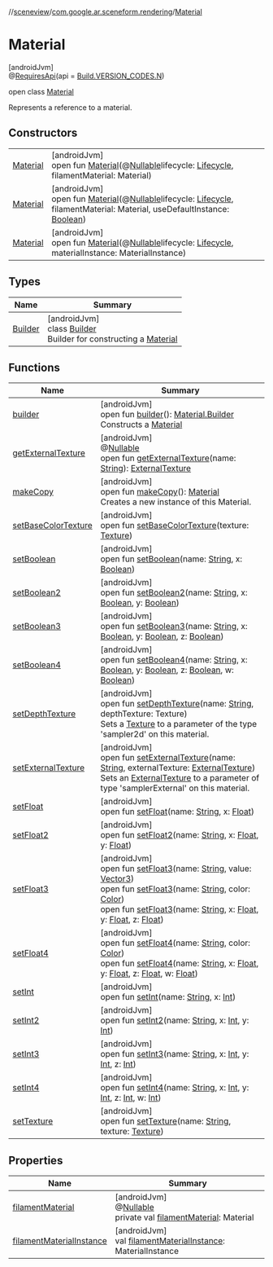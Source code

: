//[sceneview](../../../index.md)/[com.google.ar.sceneform.rendering](../index.md)/[Material](index.md)

# Material

[androidJvm]\
@[RequiresApi](https://developer.android.com/reference/kotlin/androidx/annotation/RequiresApi.html)(api = [Build.VERSION_CODES.N](https://developer.android.com/reference/kotlin/android/os/Build.VERSION_CODES.html))

open class [Material](index.md)

Represents a reference to a material.

## Constructors

| | |
|---|---|
| [Material](-material.md) | [androidJvm]<br>open fun [Material](-material.md)(@[Nullable](https://developer.android.com/reference/kotlin/androidx/annotation/Nullable.html)lifecycle: [Lifecycle](https://developer.android.com/reference/kotlin/androidx/lifecycle/Lifecycle.html), filamentMaterial: Material) |
| [Material](-material.md) | [androidJvm]<br>open fun [Material](-material.md)(@[Nullable](https://developer.android.com/reference/kotlin/androidx/annotation/Nullable.html)lifecycle: [Lifecycle](https://developer.android.com/reference/kotlin/androidx/lifecycle/Lifecycle.html), filamentMaterial: Material, useDefaultInstance: [Boolean](https://kotlinlang.org/api/latest/jvm/stdlib/kotlin/-boolean/index.html)) |
| [Material](-material.md) | [androidJvm]<br>open fun [Material](-material.md)(@[Nullable](https://developer.android.com/reference/kotlin/androidx/annotation/Nullable.html)lifecycle: [Lifecycle](https://developer.android.com/reference/kotlin/androidx/lifecycle/Lifecycle.html), materialInstance: MaterialInstance) |

## Types

| Name | Summary |
|---|---|
| [Builder](-builder/index.md) | [androidJvm]<br>class [Builder](-builder/index.md)<br>Builder for constructing a [Material](index.md) |

## Functions

| Name | Summary |
|---|---|
| [builder](builder.md) | [androidJvm]<br>open fun [builder](builder.md)(): [Material.Builder](-builder/index.md)<br>Constructs a [Material](index.md) |
| [getExternalTexture](get-external-texture.md) | [androidJvm]<br>@[Nullable](https://developer.android.com/reference/kotlin/androidx/annotation/Nullable.html)<br>open fun [getExternalTexture](get-external-texture.md)(name: [String](https://developer.android.com/reference/kotlin/java/lang/String.html)): [ExternalTexture](../-external-texture/index.md) |
| [makeCopy](make-copy.md) | [androidJvm]<br>open fun [makeCopy](make-copy.md)(): [Material](index.md)<br>Creates a new instance of this Material. |
| [setBaseColorTexture](set-base-color-texture.md) | [androidJvm]<br>open fun [setBaseColorTexture](set-base-color-texture.md)(texture: [Texture](../-texture/index.md)) |
| [setBoolean](set-boolean.md) | [androidJvm]<br>open fun [setBoolean](set-boolean.md)(name: [String](https://developer.android.com/reference/kotlin/java/lang/String.html), x: [Boolean](https://kotlinlang.org/api/latest/jvm/stdlib/kotlin/-boolean/index.html)) |
| [setBoolean2](set-boolean2.md) | [androidJvm]<br>open fun [setBoolean2](set-boolean2.md)(name: [String](https://developer.android.com/reference/kotlin/java/lang/String.html), x: [Boolean](https://kotlinlang.org/api/latest/jvm/stdlib/kotlin/-boolean/index.html), y: [Boolean](https://kotlinlang.org/api/latest/jvm/stdlib/kotlin/-boolean/index.html)) |
| [setBoolean3](set-boolean3.md) | [androidJvm]<br>open fun [setBoolean3](set-boolean3.md)(name: [String](https://developer.android.com/reference/kotlin/java/lang/String.html), x: [Boolean](https://kotlinlang.org/api/latest/jvm/stdlib/kotlin/-boolean/index.html), y: [Boolean](https://kotlinlang.org/api/latest/jvm/stdlib/kotlin/-boolean/index.html), z: [Boolean](https://kotlinlang.org/api/latest/jvm/stdlib/kotlin/-boolean/index.html)) |
| [setBoolean4](set-boolean4.md) | [androidJvm]<br>open fun [setBoolean4](set-boolean4.md)(name: [String](https://developer.android.com/reference/kotlin/java/lang/String.html), x: [Boolean](https://kotlinlang.org/api/latest/jvm/stdlib/kotlin/-boolean/index.html), y: [Boolean](https://kotlinlang.org/api/latest/jvm/stdlib/kotlin/-boolean/index.html), z: [Boolean](https://kotlinlang.org/api/latest/jvm/stdlib/kotlin/-boolean/index.html), w: [Boolean](https://kotlinlang.org/api/latest/jvm/stdlib/kotlin/-boolean/index.html)) |
| [setDepthTexture](set-depth-texture.md) | [androidJvm]<br>open fun [setDepthTexture](set-depth-texture.md)(name: [String](https://developer.android.com/reference/kotlin/java/lang/String.html), depthTexture: Texture)<br>    Sets a [Texture](../-texture/index.md) to a parameter of the type 'sampler2d' on this material. |
| [setExternalTexture](set-external-texture.md) | [androidJvm]<br>open fun [setExternalTexture](set-external-texture.md)(name: [String](https://developer.android.com/reference/kotlin/java/lang/String.html), externalTexture: [ExternalTexture](../-external-texture/index.md))<br>Sets an [ExternalTexture](../-external-texture/index.md) to a parameter of type 'samplerExternal' on this material. |
| [setFloat](set-float.md) | [androidJvm]<br>open fun [setFloat](set-float.md)(name: [String](https://developer.android.com/reference/kotlin/java/lang/String.html), x: [Float](https://kotlinlang.org/api/latest/jvm/stdlib/kotlin/-float/index.html)) |
| [setFloat2](set-float2.md) | [androidJvm]<br>open fun [setFloat2](set-float2.md)(name: [String](https://developer.android.com/reference/kotlin/java/lang/String.html), x: [Float](https://kotlinlang.org/api/latest/jvm/stdlib/kotlin/-float/index.html), y: [Float](https://kotlinlang.org/api/latest/jvm/stdlib/kotlin/-float/index.html)) |
| [setFloat3](set-float3.md) | [androidJvm]<br>open fun [setFloat3](set-float3.md)(name: [String](https://developer.android.com/reference/kotlin/java/lang/String.html), value: [Vector3](../../com.google.ar.sceneform.math/-vector3/index.md))<br>open fun [setFloat3](set-float3.md)(name: [String](https://developer.android.com/reference/kotlin/java/lang/String.html), color: [Color](../-color/index.md))<br>open fun [setFloat3](set-float3.md)(name: [String](https://developer.android.com/reference/kotlin/java/lang/String.html), x: [Float](https://kotlinlang.org/api/latest/jvm/stdlib/kotlin/-float/index.html), y: [Float](https://kotlinlang.org/api/latest/jvm/stdlib/kotlin/-float/index.html), z: [Float](https://kotlinlang.org/api/latest/jvm/stdlib/kotlin/-float/index.html)) |
| [setFloat4](set-float4.md) | [androidJvm]<br>open fun [setFloat4](set-float4.md)(name: [String](https://developer.android.com/reference/kotlin/java/lang/String.html), color: [Color](../-color/index.md))<br>open fun [setFloat4](set-float4.md)(name: [String](https://developer.android.com/reference/kotlin/java/lang/String.html), x: [Float](https://kotlinlang.org/api/latest/jvm/stdlib/kotlin/-float/index.html), y: [Float](https://kotlinlang.org/api/latest/jvm/stdlib/kotlin/-float/index.html), z: [Float](https://kotlinlang.org/api/latest/jvm/stdlib/kotlin/-float/index.html), w: [Float](https://kotlinlang.org/api/latest/jvm/stdlib/kotlin/-float/index.html)) |
| [setInt](set-int.md) | [androidJvm]<br>open fun [setInt](set-int.md)(name: [String](https://developer.android.com/reference/kotlin/java/lang/String.html), x: [Int](https://kotlinlang.org/api/latest/jvm/stdlib/kotlin/-int/index.html)) |
| [setInt2](set-int2.md) | [androidJvm]<br>open fun [setInt2](set-int2.md)(name: [String](https://developer.android.com/reference/kotlin/java/lang/String.html), x: [Int](https://kotlinlang.org/api/latest/jvm/stdlib/kotlin/-int/index.html), y: [Int](https://kotlinlang.org/api/latest/jvm/stdlib/kotlin/-int/index.html)) |
| [setInt3](set-int3.md) | [androidJvm]<br>open fun [setInt3](set-int3.md)(name: [String](https://developer.android.com/reference/kotlin/java/lang/String.html), x: [Int](https://kotlinlang.org/api/latest/jvm/stdlib/kotlin/-int/index.html), y: [Int](https://kotlinlang.org/api/latest/jvm/stdlib/kotlin/-int/index.html), z: [Int](https://kotlinlang.org/api/latest/jvm/stdlib/kotlin/-int/index.html)) |
| [setInt4](set-int4.md) | [androidJvm]<br>open fun [setInt4](set-int4.md)(name: [String](https://developer.android.com/reference/kotlin/java/lang/String.html), x: [Int](https://kotlinlang.org/api/latest/jvm/stdlib/kotlin/-int/index.html), y: [Int](https://kotlinlang.org/api/latest/jvm/stdlib/kotlin/-int/index.html), z: [Int](https://kotlinlang.org/api/latest/jvm/stdlib/kotlin/-int/index.html), w: [Int](https://kotlinlang.org/api/latest/jvm/stdlib/kotlin/-int/index.html)) |
| [setTexture](set-texture.md) | [androidJvm]<br>open fun [setTexture](set-texture.md)(name: [String](https://developer.android.com/reference/kotlin/java/lang/String.html), texture: [Texture](../-texture/index.md)) |

## Properties

| Name | Summary |
|---|---|
| [filamentMaterial](filament-material.md) | [androidJvm]<br>@[Nullable](https://developer.android.com/reference/kotlin/androidx/annotation/Nullable.html)<br>private val [filamentMaterial](filament-material.md): Material |
| [filamentMaterialInstance](filament-material-instance.md) | [androidJvm]<br>val [filamentMaterialInstance](filament-material-instance.md): MaterialInstance |
